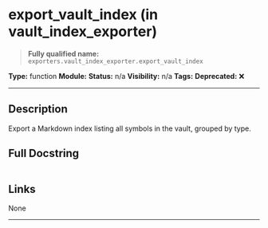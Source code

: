 # export_vault_index (in vault_index_exporter)
> **Fully qualified name:** `exporters.vault_index_exporter.export_vault_index`

**Type:** function
**Module:** 
**Status:** n/a
**Visibility:** n/a
**Tags:** 
**Deprecated:** ❌

---

## Description
Export a Markdown index listing all symbols in the vault, grouped by type.

## Full Docstring
```

```

## Links
None

---

